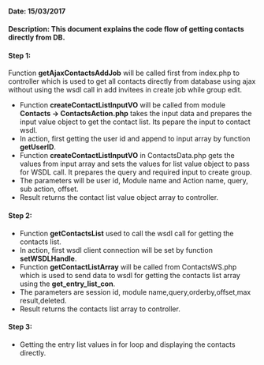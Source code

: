 #### Date: 15/03/2017

#### Description: This document explains the code flow of getting contacts directly from DB.

#### Step 1:

Function **getAjaxContactsAddJob** will be called first from index.php to controller which is used to get all contacts directly from database using ajax without using the wsdl call in add invitees in create job while group edit.

- Function **createContactListInputVO** will be called from module **Contacts -> ContactsAction.php** takes the input data and prepares the input value object to get the contact list. Its pepare the input to contact wsdl.
- In action, first getting the user id and append to input array by function **getUserID**.
- Function **createContactListInputVO** in ContactsData.php gets the values from input array and sets the values for list value object to pass for WSDL call. It prepares the query and required input to create group.
- The parameters will be user id, Module name and Action name, query, sub action, offset.
- Result returns the contact list value object array to controller.


#### Step 2:

- Function **getContactsList** used to call the wsdl call for getting the contacts list.
- In action, first wsdl client connection will be set by function **setWSDLHandle**.
- Function **getContactListArray** will be called from ContactsWS.php which is used to send data to wsdl for getting the contacts list array using the **get_entry_list_con**.
- The parameters are session id, module name,query,orderby,offset,max result,deleted.
- Result returns the contacts list array to controller.


#### Step 3:

- Getting the entry list values in for loop and displaying the contacts directly.

